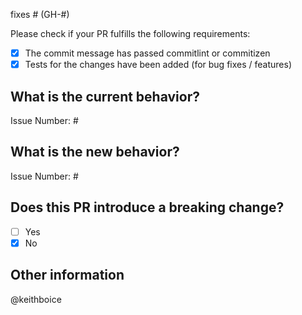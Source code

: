fixes # (GH-#)

Please check if your PR fulfills the following requirements:

-   [x] The commit message has passed commitlint or commitizen
-   [x] Tests for the changes have been added (for bug fixes / features)

## What is the current behavior?

<!-- Please describe the current behavior that you are modifying, or link to a relevant issue. -->

Issue Number: #

## What is the new behavior?

Issue Number: #

## Does this PR introduce a breaking change?

-   [ ] Yes
-   [x] No

<!-- If this PR contains a breaking change, please describe the impact and migration path for existing applications below. -->

## Other information

@keithboice
